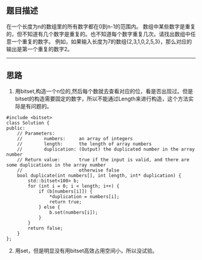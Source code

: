 ## 题目描述
在一个长度为n的数组里的所有数字都在0到n-1的范围内。 数组中某些数字是重复的，但不知道有几个数字是重复的。也不知道每个数字重复几次。请找出数组中任意一个重复的数字。 例如，如果输入长度为7的数组{2,3,1,0,2,5,3}，那么对应的输出是第一个重复的数字2。

---
## 思路
1. 用bitset,构造一个n位的,然后每个数就去查看对应的位，看是否出现过。但是bitset的构造需要固定的数字，所以不能通过Length来进行构造，这个方法实际是有问题的。
```
#include <bitset>
class Solution {
public:
    // Parameters:
    //        numbers:     an array of integers
    //        length:      the length of array numbers
    //        duplication: (Output) the duplicated number in the array number
    // Return value:       true if the input is valid, and there are some duplications in the array number
    //                     otherwise false
    bool duplicate(int numbers[], int length, int* duplication) {
        std::bitset<100> b;
        for (int i = 0; i < length; i++) {
            if (b[numbers[i]]) {
                *duplication = numbers[i];
                return true;
            } else {
                b.set(numbers[i]);
            }
        }
        return false;
    }
};
```
2. 用set，但是明显没有用bitset高效占用空间小，所以没试验。

